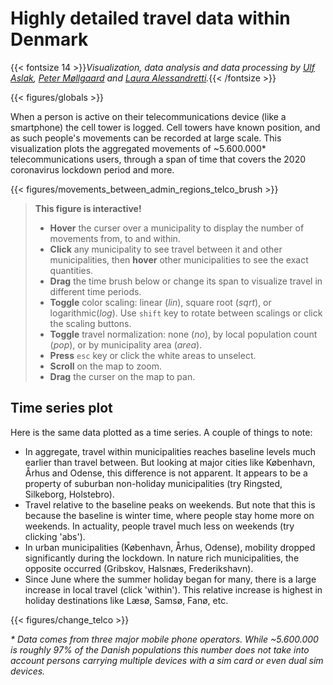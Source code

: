 # **Highly detailed travel data within Denmark**
{{< fontsize 14 >}}*Visualization, data analysis and data processing by [Ulf Aslak](mailto:ulfaslak@gmail.com), [Peter Møllgaard](mailto:peter-em@hotmail.com) and [Laura Alessandretti](mailto:l.alessandretti@gmail.com).*{{< /fontsize >}}

{{< figures/globals >}}

<!-- {{< vspace 20 >}} -->

When a person is active on their telecommunications device (like a smartphone) the cell tower is logged. Cell towers have known position, and as such people's movements can be recorded at large scale. This visualization plots the aggregated movements of ~5.600.000* telecommunications users, through a span of time that covers the 2020 coronavirus lockdown period and more.

{{< figures/movements_between_admin_regions_telco_brush >}}

> **This figure is interactive!**
> * **Hover** the curser over a municipality to display the number of movements from, to and within.
> * **Click** any municipality to see travel between it and other municipalities, then **hover** other municipalities to see the exact quantities.
> * **Drag** the time brush below or change its span to visualize travel in different time periods.
> * **Toggle** color scaling: linear (*lin*), square root (*sqrt*), or logarithmic(*log*). Use `shift` key to rotate between scalings or click the scaling buttons.
> * **Toggle** travel normalization: none (*no*), by local population count (*pop*), or by municipality area (*area*).
> * **Press** `esc` key or click the white areas to unselect.
> * **Scroll** on the map to zoom.
> * **Drag** the curser on the map to pan.


## Time series plot

Here is the same data plotted as a time series. A couple of things to note:
* In aggregate, travel within municipalities reaches baseline levels much earlier than travel between. But looking at major cities like København, Århus and Odense, this difference is not apparent. It appears to be a property of suburban non-holiday municipalities (try Ringsted, Silkeborg, Holstebro).
* Travel relative to the baseline peaks on weekends. But note that this is because the baseline is winter time, where people stay home more on weekends. In actuality, people travel much less on weekends (try clicking 'abs').
* In urban municipalities (København, Århus, Odense), mobility dropped significantly during the lockdown. In nature rich municipalities, the opposite occurred (Gribskov, Halsnæs, Frederikshavn).
* Since June where the summer holiday began for many, there is a large increase in local travel (click 'within'). This relative increase is highest in holiday destinations like Læsø, Samsø, Fanø, etc.

{{< figures/change_telco >}}


*\* Data comes from three major mobile phone operators. While ~5.600.000 is roughly 97% of the Danish populations this number does not take into account persons carrying multiple devices with a sim card or even dual sim devices.*